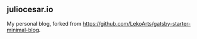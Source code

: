 
## juliocesar.io

My personal blog, forked from https://github.com/LekoArts/gatsby-starter-minimal-blog.
